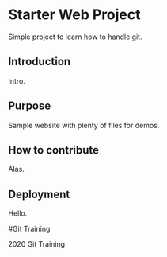 # Starter Web Project

Simple project to learn how to handle git.

## Introduction

Intro.

## Purpose

Sample website with plenty of files for demos.

## How to contribute

Alas.

## Deployment

Hello.

#Git Training

2020 Git Training